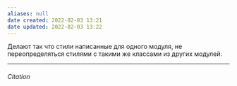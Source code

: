 ```yaml
---
aliases: null
date created: 2022-02-03 13:21
date updated: 2022-02-03 13:22
---
```


Делают так что стили написанные для одного модуля, не переопределяться стилями с такими же классами из других модулей.

---

###### Citation
